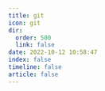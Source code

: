 ```yaml
---
title: git
icon: git
dir:
  order: 500
  link: false
date: 2022-10-12 10:58:47
index: false
timeline: false
article: false
---
```



